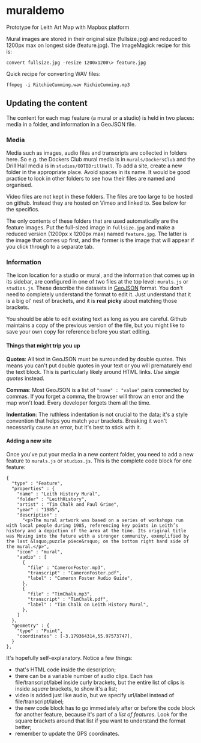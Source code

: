 # muraldemo
Prototype for Leith Art Map with Mapbox platform

Mural images are stored in their original size (fullsize.jpg) and reduced to 1200px max on longest side (feature.jpg). The ImageMagick recipe for this is:

    convert fullsize.jpg -resize 1200x1200\> feature.jpg

Quick recipe for converting WAV files:

    ffmpeg -i RitchieCumming.wav RichieCumming.mp3

## Updating the content

The content for each map feature (a mural or a studio) is held in two places: media in a folder, and information in a GeoJSON file.

### Media

Media such as images, audio files and transcripts are collected in folders here. So e.g. the Dockers Club mural media is in `murals/DockersClub` and the Drill Hall media is in `studios/OOTBDrillHall`. To add a site, create a new folder in the appropriate place. Avoid spaces in its name. It would be good practice to look in other folders to see how their files are named and organised.

Video files are not kept in these folders. The files are too large to be hosted on github. Instead they are hosted on Vimeo and linked to. See below for the specifics.

The only contents of these folders that are used automatically are the feature images. Put the full-sized image in `fullsize.jpg` and make a reduced version (1200px x 1200px max) named `feature.jpg`. The latter is the image that comes up first, and the former is the image that will appear if you click through to a separate tab.

### Information

The icon location for a studio or mural, and the information that comes up in its sidebar, are configured in one of two files at the top level: `murals.js` or `studios.js`. These describe the datasets in [GeoJSON](https://geojson.org/) format. You don't need to completely understand the format to edit it. Just understand that it is a big ol' nest of brackets, and it is **real picky** about matching those brackets.

You should be able to edit existing text as long as you are careful. Github maintains a copy of the previous version of the file, but you might like to save your own copy for reference before you start editing.

#### Things that might trip you up

**Quotes**: All text in GeoJSON must be surrounded by double quotes. This means you can't put double quotes in your text or you will prematurely end the text block. This is particularly likely around HTML links. *Use single quotes* instead.

**Commas**: Most GeoJSON is a list of `"name" : "value"` pairs connected by commas. If you forget a comma, the browser will throw an error and the map won't load. Every developer forgets them all the time.

**Indentation**: The ruthless indentation is not crucial to the data; it's a style convention that helps you match your brackets. Breaking it won't necessarily cause an error, but it's best to stick with it.

#### Adding a new site

Once you've put your media in a new content folder, you need to add a new feature to `murals.js` or `studios.js`. This is the complete code block for one feature:

    {
      "type" : "Feature",
      "properties" : {
        "name" : "Leith History Mural",
        "folder" : "LeithHistory",
        "artist" : "Tim Chalk and Paul Grime",
        "year" : "1985",
        "description" :
          "<p>The mural artwork was based on a series of workshops run with local people during 1985, referencing key points in Leith’s history and a depiction of the area at the time. Its original title was Moving into the future with a stronger community, exemplified by the last &lsquo;puzzle piece&rsquo; on the bottom right hand side of the mural.</p>",
        "icon" : "mural",
        "audio" : [
          {
            "file" : "CameronFoster.mp3",
            "transcript" : "CameronFoster.pdf",
            "label" : "Cameron Foster Audio Guide",
          },
          {
            "file" : "TimChalk.mp3",
            "transcript" : "TimChalk.pdf",
            "label" : "Tim Chalk on Leith History Mural",
          },
        ]
      },
      "geometry" : {
        "type" : "Point",
        "coordinates" : [-3.179364314,55.97573747],
      }
    },

It's hopefully self-explanatory. Notice a few things:

* that's HTML code inside the description;
* there can be a variable number of audio clips. Each has file/transcript/label inside curly brackets, but the entire list of clips is inside *square* brackets, to show it's a list;
* video is added just like audio, but we specify url/label instead of file/transcript/label;
* the new code block has to go immediately after or before the code block for another feature, because it's part of a *list of features.* Look for the square brackets around that list if you want to understand the format better;
* remember to update the GPS coordinates.
